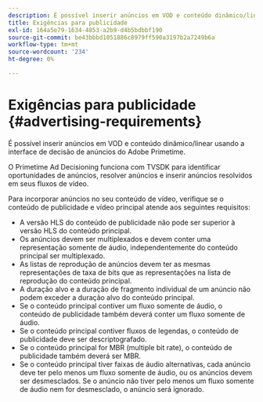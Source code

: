 ```yaml
---
description: É possível inserir anúncios em VOD e conteúdo dinâmico/linear usando a interface de decisão de anúncios do Adobe Primetime.
title: Exigências para publicidade
exl-id: 164a5e79-1634-4853-a2b9-d4b5bdbbf190
source-git-commit: be43bbbd1051886c8979ff590a3197b2a7249b6a
workflow-type: tm+mt
source-wordcount: '234'
ht-degree: 0%

---
```


# Exigências para publicidade {#advertising-requirements}

É possível inserir anúncios em VOD e conteúdo dinâmico/linear usando a interface de decisão de anúncios do Adobe Primetime.

<!--<a id="section_A2966DC850E140FE9400A1D9E412F819"></a>-->

O Primetime Ad Decisioning funciona com TVSDK para identificar oportunidades de anúncios, resolver anúncios e inserir anúncios resolvidos em seus fluxos de vídeo.

Para incorporar anúncios no seu conteúdo de vídeo, verifique se o conteúdo de publicidade e vídeo principal atende aos seguintes requisitos:

* A versão HLS do conteúdo de publicidade não pode ser superior à versão HLS do conteúdo principal.
* Os anúncios devem ser multiplexados e devem conter uma representação somente de áudio, independentemente do conteúdo principal ser multiplexado.
* As listas de reprodução de anúncios devem ter as mesmas representações de taxa de bits que as representações na lista de reprodução do conteúdo principal.
* A duração alvo e a duração de fragmento individual de um anúncio não podem exceder a duração alvo do conteúdo principal.
* Se o conteúdo principal contiver um fluxo somente de áudio, o conteúdo de publicidade também deverá conter um fluxo somente de áudio.
* Se o conteúdo principal contiver fluxos de legendas, o conteúdo de publicidade deve ser descriptografado.
* Se o conteúdo principal for MBR (multiple bit rate), o conteúdo de publicidade também deverá ser MBR.
* Se o conteúdo principal tiver faixas de áudio alternativas, cada anúncio deve ter pelo menos um fluxo somente de áudio, ou os anúncios devem ser desmesclados. Se o anúncio não tiver pelo menos um fluxo somente de áudio nem for desmesclado, o anúncio será ignorado.
